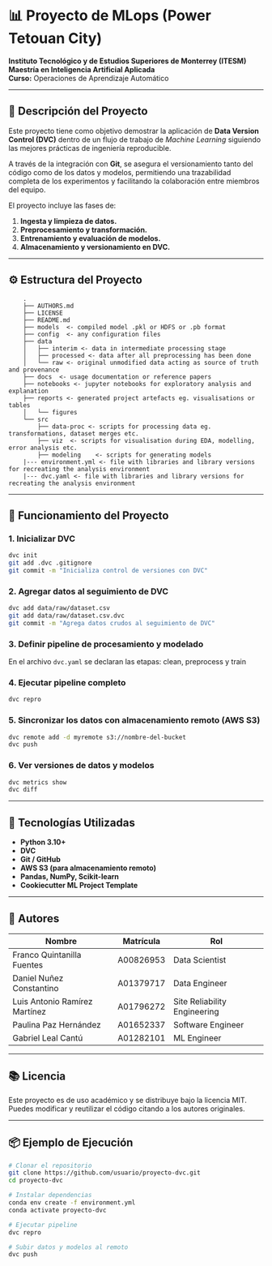 # 📊 Proyecto de MLops (Power Tetouan City)
**Instituto Tecnológico y de Estudios Superiores de Monterrey (ITESM)**
**Maestría en Inteligencia Artificial Aplicada**     
**Curso:** Operaciones de Aprendizaje Automático  

---

## 🧠 Descripción del Proyecto

Este proyecto tiene como objetivo demostrar la aplicación de **Data Version Control (DVC)** dentro de un flujo de trabajo de *Machine Learning* siguiendo las mejores prácticas de ingeniería reproducible.

A través de la integración con **Git**, se asegura el versionamiento tanto del código como de los datos y modelos, permitiendo una trazabilidad completa de los experimentos y facilitando la colaboración entre miembros del equipo.

El proyecto incluye las fases de:
1. **Ingesta y limpieza de datos.**
2. **Preprocesamiento y transformación.**
3. **Entrenamiento y evaluación de modelos.**
4. **Almacenamiento y versionamiento en DVC.**

---

## ⚙️ Estructura del Proyecto

```
    .
    ├── AUTHORS.md
    ├── LICENSE
    ├── README.md
    ├── models  <- compiled model .pkl or HDFS or .pb format
    ├── config  <- any configuration files
    ├── data
    │   ├── interim <- data in intermediate processing stage
    │   ├── processed <- data after all preprocessing has been done
    │   └── raw <- original unmodified data acting as source of truth and provenance
    ├── docs  <- usage documentation or reference papers
    ├── notebooks <- jupyter notebooks for exploratory analysis and explanation 
    ├── reports <- generated project artefacts eg. visualisations or tables
    │   └── figures
    └── src
        ├── data-proc <- scripts for processing data eg. transformations, dataset merges etc. 
        ├── viz  <- scripts for visualisation during EDA, modelling, error analysis etc. 
        ├── modeling    <- scripts for generating models
    |--- environment.yml <- file with libraries and library versions for recreating the analysis environment
    |--- dvc.yaml <- file with libraries and library versions for recreating the analysis environment
```

---

## 🚀 Funcionamiento del Proyecto

### 1. Inicializar DVC
```bash
dvc init
git add .dvc .gitignore
git commit -m "Inicializa control de versiones con DVC"
```

### 2. Agregar datos al seguimiento de DVC
```bash
dvc add data/raw/dataset.csv
git add data/raw/dataset.csv.dvc
git commit -m "Agrega datos crudos al seguimiento de DVC"
```

### 3. Definir pipeline de procesamiento y modelado
En el archivo `dvc.yaml` se declaran las etapas: clean, preprocess y train


### 4. Ejecutar pipeline completo
```bash
dvc repro
```

### 5. Sincronizar los datos con almacenamiento remoto (AWS S3)
```bash
dvc remote add -d myremote s3://nombre-del-bucket
dvc push
```

### 6. Ver versiones de datos y modelos
```bash
dvc metrics show
dvc diff
```

---

## 🧩 Tecnologías Utilizadas

- **Python 3.10+**
- **DVC**
- **Git / GitHub**
- **AWS S3 (para almacenamiento remoto)**
- **Pandas, NumPy, Scikit-learn**
- **Cookiecutter ML Project Template**

---

## 👥 Autores

| Nombre | Matrícula | Rol |
|-----------------------------|-------------|-------------|
| Franco Quintanilla Fuentes | A00826953 | Data Scientist |
| Daniel Nuñez Constantino | A01379717 | Data Engineer |
| Luis Antonio Ramírez Martínez | A01796272 | Site Reliability Engineering |
| Paulina Paz Hernández | A01652337 | Software Engineer |
| Gabriel Leal Cantú | A01282101 | ML Engineer |

---

## 📚 Licencia

Este proyecto es de uso académico y se distribuye bajo la licencia MIT.  
Puedes modificar y reutilizar el código citando a los autores originales.

---

## 📦 Ejemplo de Ejecución

```bash
# Clonar el repositorio
git clone https://github.com/usuario/proyecto-dvc.git
cd proyecto-dvc

# Instalar dependencias
conda env create -f environment.yml
conda activate proyecto-dvc

# Ejecutar pipeline
dvc repro

# Subir datos y modelos al remoto
dvc push
```
